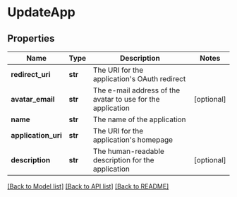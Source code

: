 # UpdateApp

## Properties
Name | Type | Description | Notes
------------ | ------------- | ------------- | -------------
**redirect_uri** | **str** | The URI for the application&#x27;s OAuth redirect | 
**avatar_email** | **str** | The e-mail address of the avatar to use for the application | [optional] 
**name** | **str** | The name of the application | 
**application_uri** | **str** | The URI for the application&#x27;s homepage | 
**description** | **str** | The human-readable description for the application | [optional] 

[[Back to Model list]](../README.md#documentation-for-models) [[Back to API list]](../README.md#documentation-for-api-endpoints) [[Back to README]](../README.md)

